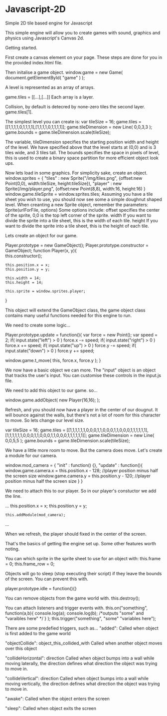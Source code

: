 # Javascript-2D
Simple 2D tile based engine for Javascript

This simple engine will allow you to create games with sound, graphics and physics using Javascript's Canvas 2d.

Getting started.

First create a canvas element on your page. These steps are done for you in the provided index.html file.
<canvas id="game" width="512" height="480"></canvas>

Then initalise a game object.
window.game = new Game( document.getElementById( "game" ) );

A level is represented as an array of arrays.

game.tiles = [[...],[...]]
Each array is a layer.

Collision, by default is detecred by none-zero tiles the second layer. game.tiles[1].

The simplest level you can create is:
var tileSize = 16;
game.tiles = [[1,1,1,1,0,1,1,1,1],[1,1,1,1,0,1,1,1,1]];
game.tileDimension = new Line(
		0,0,3,3
);
game.bounds = game.tileDimension.scale(tileSize);

The variable, tileDimension specifies the starting position width and height of the level. We have 
specified above that the level starts at (0,0) and is 3 tiles wide, and 3 tiles tall. The bounds 
specifies the space in pixels of level, this is used to create a binary space partition for more 
efficient object look ups.

Now lets load in some graphics.
For simplicity sake, create an object.
window.sprites = {
  "tiles" : new Sprite("/img/tiles.png", {offset:new Point(0,0), width:tileSize, height:tileSize}),
  "player" : new Sprite(/img/player.png", {offset:new Point(8,8), width:16, height:16)
}
window.game.tileSprite = window.sprites.tiles;
Assuming you have a tile sheet you wish to use, you should now see some a simple doughnut shaped level.
When creanting a new Sprite object, remember the parameters: Sprite(urlForFile, options)
Some options include:
offset <Point> specifies the center of the sprite, 0,0 is the top left corner of the sprite.
width <int> If you want to divide the sprite into a tile sheet, this is the width of each tile.
height <int> If you want to divide the sprite into a tile sheet, this is the height of each tile.

Lets create an object for our game.

Player.prototype = new GameObject();
Player.prototype.constructor = GameObject;
function Player(x, y){	
	this.constructor();
	
	this.position.x = x;
	this.position.y = y;
	
	this.width = 14;
	this.height = 14;
	
	this.sprite = window.sprites.player;
}

This object will extend the GameObject class, the game object class contains many useful functions needed
for this engine to run.

We need to create some logic...

Player.prototype.update = function(){
  var force = new Point();
  var speed = 2;
  if( input.state("left") > 0 ) force.x -= speed;
  if( input.state("right") > 0 ) force.x += speed;
  if( input.state("up") > 0 ) force.y -= speed;
  if( input.state("down") > 0 ) force.y += speed;
  
  window.game.t_move( this, force.x, force.y );
}

We now have a basic object we can more. The "input" object is an object that tracks the user's input. 
You can customise these controls in the input.js file.

We need to add this object to our game. so...

window.game.addObject( new Player(16,16); );

Refresh, and you should now have a player in the center of our dougnut. It will bounce against the walls, 
but there's not a lot of room for this character to move. So lets change our level size.

var tileSize = 16;
game.tiles = [[1,1,1,1,1,1,0,0,0,1,1,0,0,0,1,1,0,0,0,1,1,1,1,1,1],[1,1,1,1,1,1,0,0,0,1,1,0,0,0,1,1,0,0,0,1,1,1,1,1,1]];
game.tileDimension = new Line(
		0,0,5,5
);
game.bounds = game.tileDimension.scale(tileSize);

We have a little more room to move. But the camera does move. Let's create a module for our camera.

window.mod_camera = {
  "init" : function() {},
  "update" : function(){
    window.game.camera.x = this.position.x - 128; //player position minus half the screen size
    window.game.camera.y = this.position.y - 120; //player position minus half the screen size
  }
}

We need to attach this to our player. So in our player's constuctor we add the line.

...
  this.position.x = x;
	this.position.y = y;
	
	this.addModule(mod_camera);
...

When we refresh, the player should fixed in the center of the screen.

That's the basics of getting the engine set up. Some other features worth noting.

You can which sprite in the sprite sheet to use for an object with:
this.frame = 0;
this.frame_row = 0;

Objects will go to sleep (stop executing their script) if they leave the bounds of the screen.
You can prevent this with.

player.prototype.idle = function(){}

You can remove objects from the game world with.
this.destroy();

You can attach listeners and trigger events with.
this.on("something", function(a,b){ console.log(a); console.log(b); /*outputs "some" and "varaibles here" */ } );
this.trigger("something", "some" "variables here");

There are some predefied triggers, such as...
"added":
Called when object is first added to the game world

"objectCollide": object_this_collided_with <GameObject>
Called when another object moves over this object

"collideHorizontal": direction <float>
Called when object bumps into a wall while moving laterally, the direction defines what direction the object was 
trying to move in.

"collideVertical": direction <float>
Called when object bumps into a wall while moving vertically, the direction defines what direction the object was 
trying to move in.

"awake": 
Called when the object enters the screen

"sleep":
Called when object exits the screen
